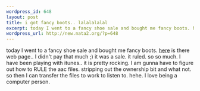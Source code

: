 ```yaml
--- 
wordpress_id: 648
layout: post
title: i got fancy boots.. lalalalalal
excerpt: today I went to a fancy shoe sale and bought me fancy boots. here is there web page.. I didn't pay that much ;) it was a sale. it ruled. so so much. I have been playing with itunes.. it is pretty rocking. I am gunna have to figure out how to RULE the aac files. stripping out the ownership bit and what not. so then I can transfer the ...
wordpress_url: http://new.nata2.org/?p=648
---
```

today I went to a fancy shoe sale and bought me fancy boots. <a href="http://www.citysoles.com/ni/products/03189f.html">here</a> is there web page.. I didn't pay that much ;) it was a sale. it ruled. so so much. I have been playing with itunes.. it is pretty rocking. I am gunna have to figure out how to RULE the aac files. stripping out the ownership bit and what not. so then I can transfer the files to work to listen to. hehe. I love being a computer person.  
